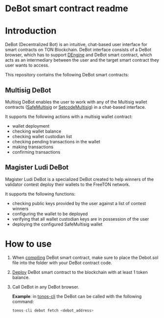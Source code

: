 # DeBot smart contract readme

# Introduction

DeBot (Decentralized Bot) is an intuitive, chat-based user interface for smart
contracts on TON Blockchain. DeBot interface consists of a DeBot browser, which has to support [DEngine](https://github.com/tonlabs/debot-engine) and DeBot smart contract, which acts as an intermediary between the user and the target smart contract they user wants to access.

This repository contains the following DeBot smart contracts: 

## Multisig DeBot

Multisig DeBot enables the user to work with any of the Multisig wallet contracts ([SafeMultisig](https://github.com/tonlabs/ton-labs-contracts/tree/master/solidity/safemultisig) or [SetcodeMultisig](https://github.com/tonlabs/ton-labs-contracts/tree/master/solidity/setcodemultisig)) in a chat-based interface.

It supports the following actions with a multisig wallet contract:

- wallet deployment
- checking wallet balance
- checking wallet custodian list
- checking pending transactions in the wallet
- making transactions
- confirming transactions

## Magister Ludi DeBot

Magister Ludi DeBot is a specialized DeBot created to help winners of the validator contest deploy their wallets to the FreeTON network.

It supports the following functions:

- checking public keys provided by the user against a list of contest winners
- configuring the wallet to be deployed
- verifying that all wallet custodian keys are in possession of the user
- deploying the configured SafeMultisig wallet

# How to use

1. When [compiling](https://docs.ton.dev/86757ecb2/v/0/p/950f8a-write-smart-contract-in-solidity/t/1620b2) DeBot smart contract, make sure to place the Debot.sol file into the folder with your DeBot contract code.
2. [Deploy](https://docs.ton.dev/86757ecb2/v/0/p/8080e6-tonos-cli/t/478a51) DeBot smart contract to the blockchain with at least 1 token balance.
3. Call DeBot in any DeBot browser.

    **Example**: in [tonos-cli](https://github.com/tonlabs/tonos-cli) the DeBot can be called with the following command:

    ```jsx
    tonos-cli debot fetch <debot_address>
    ```
